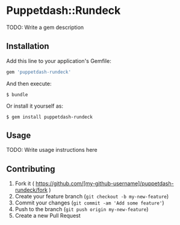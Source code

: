 # Puppetdash::Rundeck

TODO: Write a gem description

## Installation

Add this line to your application's Gemfile:

```ruby
gem 'puppetdash-rundeck'
```

And then execute:

    $ bundle

Or install it yourself as:

    $ gem install puppetdash-rundeck

## Usage

TODO: Write usage instructions here

## Contributing

1. Fork it ( https://github.com/[my-github-username]/puppetdash-rundeck/fork )
2. Create your feature branch (`git checkout -b my-new-feature`)
3. Commit your changes (`git commit -am 'Add some feature'`)
4. Push to the branch (`git push origin my-new-feature`)
5. Create a new Pull Request
